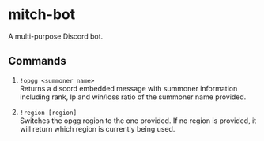 # mitch-bot
A multi-purpose Discord bot.

## Commands
1) `!opgg <summoner name>`
<br/>Returns a discord embedded message with summoner information including rank, lp and win/loss ratio of the summoner name provided.

2) `!region [region]`
<br/>Switches the opgg region to the one provided.  If no region is provided, it will return which region is currently being used.

